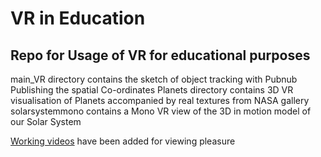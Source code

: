 # VR in Education
## Repo for Usage of VR for educational purposes
main_VR directory contains the sketch of object tracking with Pubnub Publishing the spatial Co-ordinates
Planets directory contains 3D VR visualisation of Planets accompanied by real textures from NASA gallery
solarsystemmono contains a Mono VR view of the 3D in motion model of our Solar System

[Working videos](https://drive.google.com/drive/folders/1r-YfMSfMo7MVlGthESni1PDJ62APnEXq?usp=sharing) have been added for viewing pleasure
